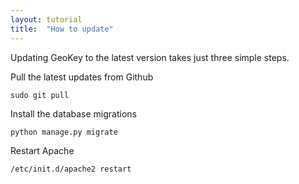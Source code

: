 ```yaml
---
layout: tutorial
title:  "How to update"
---
```


Updating GeoKey to the latest version takes just three simple steps.

Pull the latest updates from Github

```
sudo git pull
```

Install the database migrations

```
python manage.py migrate
```

Restart Apache

```
/etc/init.d/apache2 restart
```
